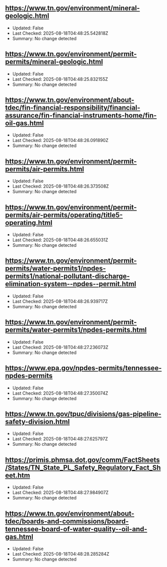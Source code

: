 ## https://www.tn.gov/environment/mineral-geologic.html
- Updated: False
- Last Checked: 2025-08-18T04:48:25.542818Z
- Summary: No change detected

## https://www.tn.gov/environment/permit-permits/mineral-geologic.html
- Updated: False
- Last Checked: 2025-08-18T04:48:25.832155Z
- Summary: No change detected

## https://www.tn.gov/environment/about-tdec/fin-financial-responsibility/financial-assurance/fin-financial-instruments-home/fin-oil-gas.html
- Updated: False
- Last Checked: 2025-08-18T04:48:26.091890Z
- Summary: No change detected

## https://www.tn.gov/environment/permit-permits/air-permits.html
- Updated: False
- Last Checked: 2025-08-18T04:48:26.373508Z
- Summary: No change detected

## https://www.tn.gov/environment/permit-permits/air-permits/operating/title5-operating.html
- Updated: False
- Last Checked: 2025-08-18T04:48:26.655031Z
- Summary: No change detected

## https://www.tn.gov/environment/permit-permits/water-permits1/npdes-permits1/national-pollutant-discharge-elimination-system--npdes--permit.html
- Updated: False
- Last Checked: 2025-08-18T04:48:26.939717Z
- Summary: No change detected

## https://www.tn.gov/environment/permit-permits/water-permits1/npdes-permits.html
- Updated: False
- Last Checked: 2025-08-18T04:48:27.236073Z
- Summary: No change detected

## https://www.epa.gov/npdes-permits/tennessee-npdes-permits
- Updated: False
- Last Checked: 2025-08-18T04:48:27.350074Z
- Summary: No change detected

## https://www.tn.gov/tpuc/divisions/gas-pipeline-safety-division.html
- Updated: False
- Last Checked: 2025-08-18T04:48:27.625797Z
- Summary: No change detected

## https://primis.phmsa.dot.gov/comm/FactSheets/States/TN_State_PL_Safety_Regulatory_Fact_Sheet.htm
- Updated: False
- Last Checked: 2025-08-18T04:48:27.984907Z
- Summary: No change detected

## https://www.tn.gov/environment/about-tdec/boards-and-commissions/board-tennessee-board-of-water-quality--oil-and-gas.html
- Updated: False
- Last Checked: 2025-08-18T04:48:28.285284Z
- Summary: No change detected

